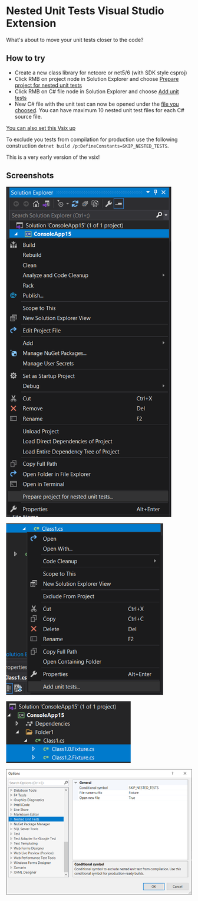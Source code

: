 # Nested Unit Tests Visual Studio Extension

What's about to move your unit tests closer to the code?

## How to try

- Create a new class library for netcore or net5/6 (with SDK style csproj)
- Click RMB on project node in Solution Explorer and choose [Prepare project for nested unit tests](1.png)
- Click RMB on C# file node in Solution Explorer and choose [Add unit tests](2.png)
- New C# file with the unit test can now be opened under the [file you choosed](3.png). You can have maximum 10 nested unit test files for each C# source file.

[You can also set this Vsix up](4.png)

To exclude you tests from compilation for production use the following construction `dotnet build /p:DefineConstants=SKIP_NESTED_TESTS`.



This is a very early version of the vsix!

## Screenshots

![Prepare project for nested unit tests](1.png)


![Add unit tests](2.png)


![Result you will have](3.png)


![You can also set this Vsix up](4.png)
